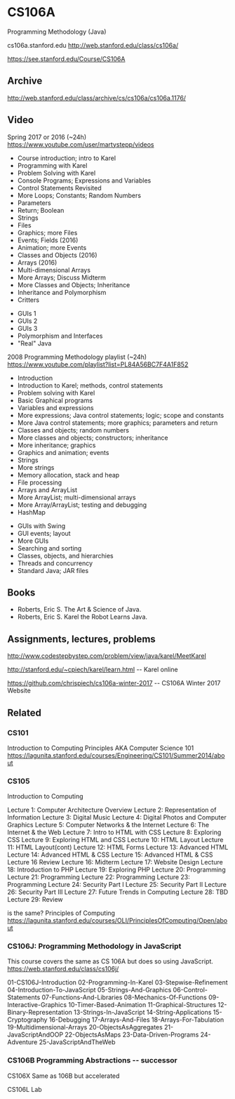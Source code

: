 CS106A
======

Programming Methodology (Java)

cs106a.stanford.edu
http://web.stanford.edu/class/cs106a/

https://see.stanford.edu/Course/CS106A

## Archive
http://web.stanford.edu/class/archive/cs/cs106a/cs106a.1176/

## Video 

Spring 2017 or 2016 (~24h)
https://www.youtube.com/user/martystepp/videos

+ Course introduction; intro to Karel
+ Programming with Karel
+ Problem Solving with Karel
+ Console Programs; Expressions and Variables
+ Control Statements Revisited
+ More Loops; Constants; Random Numbers
+ Parameters
+ Return; Boolean
+ Strings
+ Files
+ Graphics; more Files
+ Events; Fields (2016)
+ Animation; more Events
+ Classes and Objects (2016)
+ Arrays (2016)
+ Multi-dimensional Arrays
+ More Arrays; Discuss Midterm
+ More Classes and Objects; Inheritance
+ Inheritance and Polymorphism
+ Critters
- GUIs 1
- GUIs 2
- GUIs 3
- Polymorphism and Interfaces
- "Real" Java

2008 Programming Methodology playlist (~24h)
https://www.youtube.com/playlist?list=PL84A56BC7F4A1F852

+ Introduction
+ Introduction to Karel; methods, control statements
+ Problem solving with Karel
+ Basic Graphical programs 
+ Variables and expressions
+ More expressions; Java control statements; logic; scope and constants
+ More Java control statements; more graphics; parameters and return
+ Classes and objects; random numbers
+ More classes and objects; constructors; inheritance
+ More inheritance; graphics
+ Graphics and animation; events
+ Strings
+ More strings
+ Memory allocation, stack and heap
+ File processing
+ Arrays and ArrayList
+ More ArrayList; multi-dimensional arrays
+ More Array/ArrayList; testing and debugging
+ HashMap
- GUIs with Swing
- GUI events; layout
- More GUIs
- Searching and sorting
- Classes, objects, and hierarchies
- Threads and concurrency
- Standard Java; JAR files 


## Books
+ Roberts, Eric S. The Art & Science of Java.
+ Roberts, Eric S. Karel the Robot Learns Java.

## Assignments, lectures, problems
http://www.codestepbystep.com/problem/view/java/karel/MeetKarel

http://stanford.edu/~cpiech/karel/learn.html -- Karel online

https://github.com/chrispiech/cs106a-winter-2017 -- CS106A Winter 2017 Website


## Related

### CS101
Introduction to Computing Principles AKA Computer Science 101
https://lagunita.stanford.edu/courses/Engineering/CS101/Summer2014/about

### CS105
Introduction to Computing

Lecture 1: Computer Architecture Overview
Lecture 2: Representation of Information
Lecture 3: Digital Music
Lecture 4: Digital Photos and Computer Graphics
Lecture 5: Computer Networks & the Internet 
Lecture 6: The Internet & the Web 
Lecture 7: Intro to HTML with CSS
Lecture 8: Exploring CSS
Lecture 9: Exploring HTML and CSS 
Lecture 10: HTML Layout
Lecture 11: HTML Layout(cont)
Lecture 12: HTML Forms
Lecture 13: Advanced HTML
Lecture 14: Advanced HTML & CSS
Lecture 15: Advanced HTML & CSS
Lecture 16 Review 
Lecture 16: Midterm
Lecture 17: Website Design
Lecture 18: Introduction to PHP
Lecture 19: Exploring PHP
Lecture 20: Programming
Lecture 21: Programming 
Lecture 22: Programming 
Lecture 23: Programming
Lecture 24: Security Part I
Lecture 25: Security Part II
Lecture 26: Security Part III
Lecture 27: Future Trends in Computing
Lecture 28: TBD
Lecture 29: Review

is the same?
Principles of Computing
https://lagunita.stanford.edu/courses/OLI/PrinciplesOfComputing/Open/about

### CS106J: Programming Methodology in JavaScript
This course covers the same as CS 106A but does so using JavaScript.
https://web.stanford.edu/class/cs106j/

01-CS106J-Introduction
02-Programming-In-Karel
03-Stepwise-Refinement
04-Introduction-To-JavaScript
05-Strings-And-Graphics
06-Control-Statements
07-Functions-And-Libraries
08-Mechanics-Of-Functions
09-Interactive-Graphics 
10-Timer-Based-Animation
11-Graphical-Structures
12-Binary-Representation
13-Strings-In-JavaScript
14-String-Applications
15-Cryptography
16-Debugging
17-Arrays-And-Files
18-Arrays-For-Tabulation
19-Multidimensional-Arrays
20-ObjectsAsAggregates
21-JavaScriptAndOOP
22-ObjectsAsMaps
23-Data-Driven-Programs
24-Adventure
25-JavaScriptAndTheWeb

### CS106B Programming Abstractions -- successor

CS106X Same as 106B but accelerated

CS106L Lab
